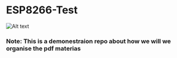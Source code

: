 # ESP8266-Test
![Alt text](https://images.squarespace-cdn.com/content/v1/59b037304c0dbfb092fbe894/1573230009361-8KRM4G2CWI9FS4AQPL2J/nodemcu_front_side.JPG)
### Note: This is a demonestraion repo about how we will we organise the pdf materias 



